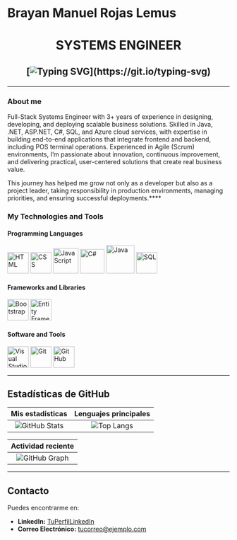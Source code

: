 # Brayan Manuel Rojas Lemus

<h1 align="center">
  SYSTEMS ENGINEER
</h1>

<h2 align="center">

[![Typing SVG](https://readme-typing-svg.herokuapp.com?duration=3000&center=true&width=600&lines=Welcome+to+my+Github+page!;I'm+Brayan+Rojas+Lemus.;SYSTEMS+ENGINEER,Web+Developer.)](https://git.io/typing-svg)

---

### About me

Full-Stack Systems Engineer with 3+ years of experience in designing, developing, and deploying scalable business solutions. Skilled in Java, .NET, ASP.NET, C#, SQL, and Azure cloud services, with expertise in building end-to-end applications that integrate frontend and backend, including POS terminal operations. Experienced in Agile (Scrum) environments, I’m passionate about innovation, continuous improvement, and delivering practical, user-centered solutions that create real business value.

This journey has helped me grow not only as a developer but also as a project leader, taking responsibility in production environments, managing priorities, and ensuring successful deployments.****

### My Technologies and Tools

#### Programming Languages

<p align="left">
  <img src="https://raw.githubusercontent.com/rahulbanerjee26/githubAboutMeGenerator/main/icons/html.svg" width="48" alt="HTML"/>
  <img src="https://raw.githubusercontent.com/rahulbanerjee26/githubAboutMeGenerator/main/icons/css.svg" width="48" alt="CSS"/>
  <img src="https://img.icons8.com/color/48/000000/javascript.png" width="57" alt="JavaScript"/>
  <img src="https://images.icon-icons.com/2415/PNG/512/csharp_plain_logo_icon_146577.png" width="55" alt="C#"/>
  <img src="https://brandslogos.com/wp-content/uploads/images/large/java-logo-1.png" width="64" alt="Java"/>
  <img src="https://codevisionz.com/wp-content/uploads/2024/04/sql-logo.png" width="48" alt="SQL"/>
 
</p>

#### Frameworks and Libraries

<p align="left">
  <img src="https://img.icons8.com/color/48/000000/bootstrap.png" width="48" alt="Bootstrap"/>
  <img src="https://img.icons8.com/ios-filled/48/000000/entity-framework.png" width="48" alt="Entity Framework"/>
</p>

#### Software and Tools

<p align="left">
  <img src="https://img.icons8.com/color/48/000000/visual-studio.png" width="48" alt="Visual Studio"/>
  <img src="https://img.icons8.com/ios-filled/48/000000/git.png" width="48" alt="Git"/>
  <img src="https://img.icons8.com/ios-glyphs/48/000000/github.png" width="48" alt="GitHub"/>
</p>



---

## Estadísticas de GitHub

| Mis estadísticas | Lenguajes principales |
|:-----------------:|:---------------------:|
| ![GitHub Stats](https://github-readme-stats.vercel.app/api?username=null3000&show_icons=true&theme=algolia) | ![Top Langs](https://github-readme-stats.vercel.app/api/top-langs/?username=null3000&layout=compact&theme=algolia) |

| Actividad reciente |
|:------------------:|
| ![GitHub Graph](https://activity-graph.herokuapp.com/graph?username=null3000&theme=react-dark&hide_border=true&area=true) |

---

## Contacto

Puedes encontrarme en:

- **LinkedIn:** [TuPerfilLinkedIn](https://linkedin.com/in/tuperfil)
- **Correo Electrónico:** [tucorreo@ejemplo.com](mailto:tucorreo@ejemplo.com)
